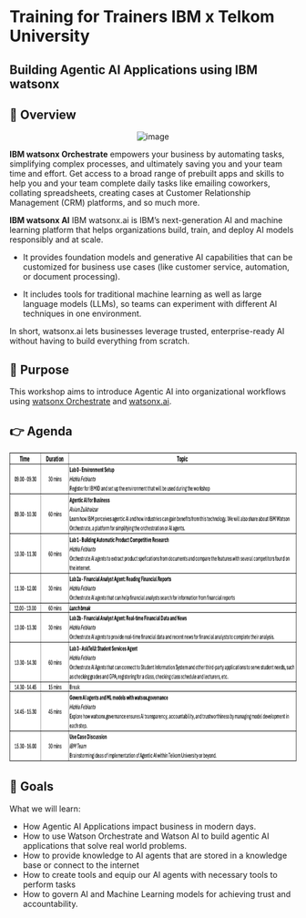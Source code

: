 # Training for Trainers IBM x Telkom University
## Building Agentic AI Applications using IBM watsonx

## 📖 Overview

<div align="center">
<img width="640" height="480" alt="image" src="https://github.com/user-attachments/assets/efdce002-a16c-4183-8f38-e51b1e62d211" />
</div>

**IBM watsonx Orchestrate** empowers your business by automating tasks, simplifying complex processes, and ultimately saving you and your team time and effort. Get access to a broad range of prebuilt apps and skills to help you and your team complete daily tasks like emailing coworkers, collating spreadsheets, creating cases at Customer Relationship Management (CRM) platforms, and so much more.


**IBM watsonx AI** 
IBM watsonx.ai is IBM’s next-generation AI and machine learning platform that helps organizations build, train, and deploy AI models responsibly and at scale.

- It provides foundation models and generative AI capabilities that can be customized for business use cases (like customer service, automation, or document processing).

- It includes tools for traditional machine learning as well as large language models (LLMs), so teams can experiment with different AI techniques in one environment.

In short, watsonx.ai lets businesses leverage trusted, enterprise-ready AI without having to build everything from scratch.


## 🎯 Purpose

This workshop aims to introduce Agentic AI into organizational workflows using [watsonx Orchestrate](https://www.ibm.com/products/watsonx-orchestrate) and [watsonx.ai](https://www.ibm.com/products/watsonx-ai).

## 👉 Agenda

<img width="1111" height="542" alt="image" src="./assets/workshop_agenda.png"/>


## 🚀 Goals
What we will learn: 
- How Agentic AI Applications impact business in modern days. 
- How to use Watson Orchestrate and Watson AI to build agentic AI applications that solve real world problems.
- How to provide knowledge to AI agents that are stored in a knowledge base or connect to the internet
- How to create tools and equip our AI agents with necessary tools to perform tasks
- How to govern AI and Machine Learning models for achieving trust and accountability.